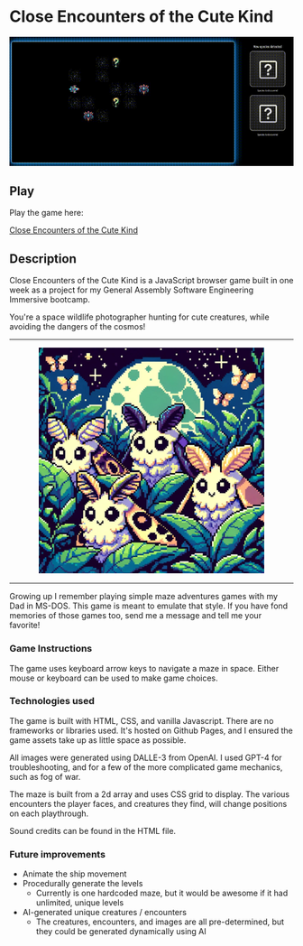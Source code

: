 # Close Encounters of the Cute Kind

![Gameplay](./imgs/video.gif)

## Play

Play the game here:

[Close Encounters of the Cute Kind](http://sampatt.com/close-encounters-of-the-cute-kind/)

## Description

Close Encounters of the Cute Kind is a JavaScript browser game built in one week as a project for my General Assembly Software Engineering Immersive bootcamp.

You're a space wildlife photographer hunting for cute creatures, while avoiding the dangers of the cosmos!

---
<p align="center">
  <img src="./imgs/species_6.png" alt="cute creatures">
</p>

---
Growing up I remember playing simple maze adventures games with my Dad in MS-DOS. This game is meant to emulate that style. If you have fond memories of those games too, send me a message and tell me your favorite!

### Game Instructions

The game uses keyboard arrow keys to navigate a maze in space. Either mouse or keyboard can be used to make game choices.

### Technologies used

The game is built with HTML, CSS, and vanilla Javascript. There are no frameworks or libraries used. It's hosted on Github Pages, and I ensured the game assets take up as little space as possible.

All images were generated using DALLE-3 from OpenAI. I used GPT-4 for troubleshooting, and for a few of the more complicated game mechanics, such as fog of war.

The maze is built from a 2d array and uses CSS grid to display. The various encounters the player faces, and creatures they find, will change positions on each playthrough.

Sound credits can be found in the HTML file.

### Future improvements


- Animate the ship movement
- Procedurally generate the levels
  - Currently is one hardcoded maze, but it would be awesome if it had unlimited, unique levels
- AI-generated unique creatures / encounters
  - The creatures, encounters, and images are all pre-determined, but they could be generated dynamically using AI